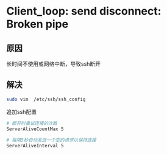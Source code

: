 # Client_loop: send disconnect: Broken pipe

## 原因
长时间不使用或网络中断，导致ssh断开 

## 解决
```sh
sudo vim  /etc/ssh/ssh_config
```
追加ssh配置
```sh
# 断开时重试连接的次数
ServerAliveCountMax 5
 
# 每隔5秒自动发送一个空的请求以保持连接
ServerAliveInterval 5
```
<comment/>
